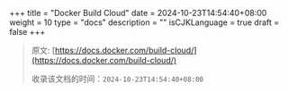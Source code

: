 +++
title = "Docker Build Cloud"
date = 2024-10-23T14:54:40+08:00
weight = 10
type = "docs"
description = ""
isCJKLanguage = true
draft = false
+++

> 原文: [https://docs.docker.com/build-cloud/](https://docs.docker.com/build-cloud/)
>
> 收录该文档的时间：`2024-10-23T14:54:40+08:00`
